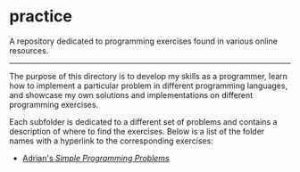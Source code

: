 # practice
A repository dedicated to programming exercises found in various online resources.

---

The purpose of this directory is to develop my skills as a programmer, learn how to implement a particular problem in different programming languages, and showcase my own solutions and implementations on different programming exercises. 

Each subfolder is dedicated to a different set of problems and contains a description of where to find the exercises. Below is a list of the folder names with a hyperlink to the corresponding exercises:

- [Adrian's *Simple Programming Problems*](https://adriann.github.io/programming_problems.html)
